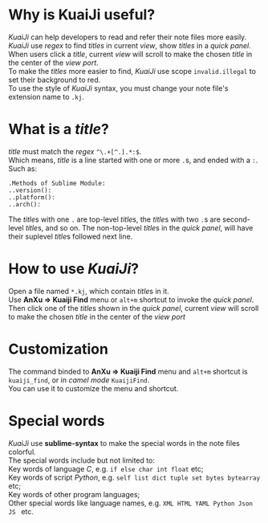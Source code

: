 # Why is KuaiJi useful?
*KuaiJi* can help developers to read and refer their note files more easily.  
*KuaiJi* use *regex* to find *titles* in current *view*, show *titles* in a *quick panel*.  
When users click a *title*, current *view* will scroll to make the chosen *title* in the center of the *view port*.  
To make the *titles* more easier to find, *KuaiJi* use scope `invalid.illegal` to set their background to red.  
To use the style of *KuaiJi* syntax, you must change your note file's extension name to `.kj`.


# What is a *title*?
*title* must match the *regex* `^\.+[^.].*:$`.  
Which means, *title* is a line started with one or more `.`s, and ended with a `:`.  
Such as:  
```
.Methods of Sublime Module:
..version():
..platform():
..arch():
```
The *title*s with one `.` are top-level *title*s, the *title*s with two `.`s are second-level *title*s, and so on.
The non-top-level *title*s in the *quick panel*, will have their suplevel *title*s followed next line.



# How to use *KuaiJi*?
Open a file named `*.kj`, which contain *title*s in it.  
Use **AnXu => Kuaiji Find** menu or `alt+m` shortcut to invoke the *quick panel*.  
Then click one of the *title*s shown in the *quick panel*, current *view* will scroll to make the chosen *title* in the center of the *view port*


# Customization
The command binded to **AnXu => Kuaiji Find** menu and `alt+m` shortcut is `kuaiji_find`,
 or in *camel mode* `KuaijiFind`.  
You can use it to customize the menu and shortcut.


# Special words
*KuaiJi* use **sublime-syntax** to make the special words in the note files colorful.  
The special words include but not limited to:  
Key words of language *C*, e.g. `if else char int float` etc;  
Key words of script *Python*, e.g. `self list dict tuple set bytes bytearray` etc;  
Key words of other program languages;  
Other special words like language names, e.g. `XML HTML YAML Python Json JS ` etc.
